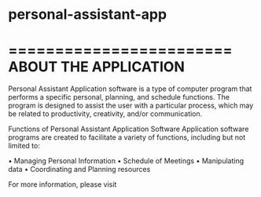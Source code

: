 # personal-assistant-app

========================
ABOUT THE APPLICATION
========================

Personal Assistant Application software is a type of computer
program that performs a specific personal, planning, and schedule
functions. The program is designed to assist the user with a
particular process, which may be related to productivity, creativity,
and/or communication.

Functions of Personal Assistant Application Software
Application software programs are created to facilitate a
variety of functions, including but not limited to:

• Managing Personal Information
• Schedule of Meetings
• Manipulating data
• Coordinating and Planning resources

For more information, please visit
